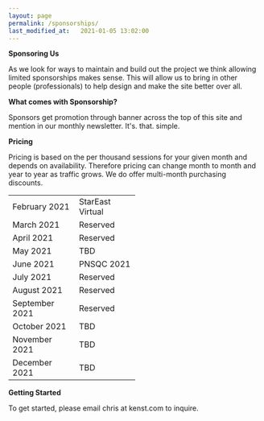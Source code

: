 ```yaml
---
layout: page
permalink: /sponsorships/
last_modified_at:   2021-01-05 13:02:00
---
```


**Sponsoring Us**

As we look for ways to maintain and build out the project we think allowing limited sponsorships makes sense. This will allow us to bring in other people (professionals) to help design and make the site better over all.

**What comes with Sponsorship?**

Sponsors get promotion through banner across the top of this site and mention in our monthly newsletter. It's. that. simple.

**Pricing**

Pricing is based on the per thousand sessions for your given month and depends on availability. Therefore pricing can change month to month and year to year as traffic grows. We do offer multi-month purchasing discounts.

<table style="width:50%" align="center">
  <tr>
    <td>February 2021</td>
    <td>StarEast Virtual</td>
  </tr>
  <tr>
    <td>March 2021</td>
    <td>Reserved</td>
  </tr>
  <tr>
    <td>April 2021</td>
    <td>Reserved</td>
  </tr>
  <tr>
    <td>May 2021</td>
    <td>TBD</td>
  </tr>
  <tr>
    <td>June 2021</td>
    <td>PNSQC 2021</td>
  </tr>
  <tr>
    <td>July 2021</td>
    <td>Reserved</td>
  </tr>
  <tr>
    <td>August 2021</td>
    <td>Reserved</td>
  </tr>
  <tr>
    <td>September 2021</td>
    <td>Reserved</td>
  </tr>
  <tr>
    <td>October 2021</td>
    <td>TBD</td>
  </tr>
  <tr>
    <td>November 2021</td>
    <td>TBD</td>
  </tr>
  <tr>
    <td>December 2021</td>
    <td>TBD</td>
  </tr>
</table>


**Getting Started**

To get started, please email chris at kenst.com to inquire.
